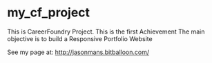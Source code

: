 # my_cf_project
This is CareerFoundry Project.
This is the first Achievement
The main objective is to build a Responsive Portfolio Website


See my page at: http://jasonmans.bitballoon.com/


